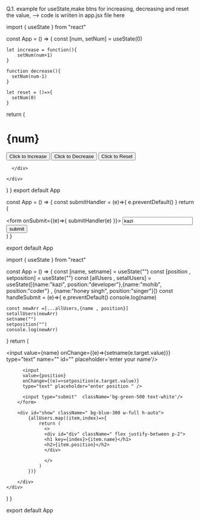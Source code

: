 Q.1. example for useState,make btns for increasing, decreasing and reset the value,
--> code is wriiten in app.jsx file here 

import { useState } from "react"

const App = () => {
  const [num, setNum] = useState(0)
    
    let increase = function(){
        setNum(num+1)
    }

    function decrease(){
      setNum(num-1)
    }

    let reset = ()=>{
      setNum(0)
    }
  return (
    <div>
      <h1 className=" text-5xl px-3 py-3 " >{num}</h1>
      <div id="btn-div" className="flex gap-3 justify-center items-center w-full h-screen  ">
      <button className="p-3 bg-blue-400" onClick={increase}>Click to Increase</button>
      <button className="p-3 bg-blue-400 " onClick={decrease}>Click to Decrease</button>
      <button className="p-3 bg-blue-400 " onClick={reset}>Click to Reset</button>

      </div>
      
    </div>
  )
}
export default App




<!--  form handling -->


const App = () => {
  const submitHandler = (e)=>{
      e.preventDefault()
  } 
  return (
    <div className=' p-3 flex justify-center items-center gap-3 h-screen'>
      <form  onSubmit={(e)=>{
          submitHandler(e)
      }}>
        <input type="text" placeholder='enter name ' value="kazi" />
      </form>
      <button className=' bg-blue-400 rounded-md p-2 mt-2'>submit</button>
    </div>
  )
}

export default App


<!-- two way binding approach for form handling,and created new array  and showing array of objects data in a div-->

import { useState } from "react" 

const App = () => {
  const [name, setname] = useState("")
  const [position , setposition] = useState("")
  const [allUsers , setallUsers] = useState([{name:"kazi", position:"developer"},{name:"mohib", position:"coder"} , {name:"honey singh", position:"singer"}])
  const handleSubmit = (e)=>{
    e.preventDefault()
    console.log(name)
    
    const newArr =[...allUsers,{name , position}]
    setallUsers(newArr)
    setname("")
    setposition("")
    console.log(newArr)
  }
  return (
    <div>
        <form onSubmit={handleSubmit}
           className=' w-[50%] h-[50%] bg-cyan-300 p-3 gap-3 flex flex-col' >
          <input 
          value={name}
          onChange={(e)=>{setname(e.target.value)}}
          type="text" name="" id=""  placeholder='enter your name'/>

          <input 
          value={position}
          onChange={(e)=>setposition(e.target.value)}
          type="text" placeholder="enter position " />
          
          <input type="submit"  className='bg-green-500 text-white'/>
        </form>
       
        <div id="show" className=" bg-blue-300 w-full h-auto">
            {allUsers.map((item,index)=>{
                return (
                  <>
                  <div id="div" className=" flex justify-between p-2">
                  <h1 key={index}>{item.name}</h1>
                  <h2>{item.position}</h2>
                  </div>
                
                  </> 
                )
            })}
            
        </div>
    </div>
  )
}

export default App

